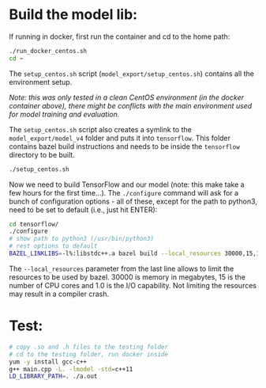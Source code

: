 # Build the model lib:

If running in docker, first run the container and cd to the home path:
```bash
./run_docker_centos.sh
cd ~
```

The `setup_centos.sh` script (`model_export/setup_centos.sh`) contains all the environment setup.

*Note: this was only tested in a clean CentOS environment (in the docker container above), there might be conflicts with the main environment used for model training and evaluation.*

The `setup_centos.sh` script also creates a symlink to the `model_export/model_v4` folder and puts it into `tensorflow`. This folder contains bazel build instructions and needs to be inside the `tensorflow` directory to be built.
```bash
./setup_centos.sh
```

Now we need to build TensorFlow and our model (note: this make take a few hours for the first time...). The `./configure` command will ask for a bunch of configuration options - all of these, except for the path to python3, need to be set to default (i.e., just hit ENTER):
```bash
cd tensorflow/
./configure
# show path to python3 (/usr/bin/python3)
# rest options to default
BAZEL_LINKLIBS=-l%:libstdc++.a bazel build --local_resources 30000,15,1.0 -c opt model_v4:all_models
```
The `--local_resources` parameter from the last line allows to limit the resources to be used by bazel. 30000 is memory in megabytes, 15 is the number of CPU cores and 1.0 is the I/O capability. Not limiting the resources may result in a compiler crash.

# Test:
```bash
# copy .so and .h files to the testing folder
# cd to the testing folder, run docker inside
yum -y install gcc-c++
g++ main.cpp -L. -lmodel -std=c++11
LD_LIBRARY_PATH=. ./a.out
```
